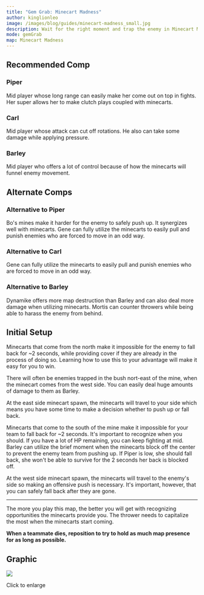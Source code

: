 ```yaml
---
title: "Gem Grab: Minecart Madness"
author: kinglionleo
image: /images/blog/guides/minecart-madness_small.jpg
description: Wait for the right moment and trap the enemy in Minecart Madness with Piper, Carl and Barley.
mode: gemGrab
map: Minecart Madness
---
```


Recommended Comp
---

### Piper

<media-img path="/brawlers/piper/avatar" size="96" clazz="h-16 float-right p-2"></media-img>

Mid player whose long range can easily make her come out on top in fights. Her super allows her to make clutch plays coupled with minecarts.

### Carl

<media-img path="/brawlers/carl/avatar" size="96" clazz="h-16 float-right p-2"></media-img>

Mid player whose attack can cut off rotations. He also can take some damage while applying pressure.

### Barley

<media-img path="/brawlers/barley/avatar" size="96" clazz="h-16 float-right p-2"></media-img>

Mid player who offers a lot of control because of how the minecarts will funnel enemy movement.

Alternate Comps
---

### Alternative to Piper

<media-img path="/brawlers/bo/avatar" size="60" clazz="h-12 float-right p-1"></media-img>

<media-img path="/brawlers/gene/avatar" size="60" clazz="h-12 float-right p-1"></media-img>

Bo's mines make it harder for the enemy to safely push up. It synergizes well with minecarts.
Gene can fully utilize the minecarts to easily pull and punish enemies who are forced to move in an odd way.

### Alternative to Carl

<media-img path="/brawlers/gene/avatar" size="60" clazz="h-12 float-right p-1"></media-img>

Gene can fully utilize the minecarts to easily pull and punish enemies who are forced to move in an odd way.

### Alternative to Barley

<media-img path="/brawlers/dynamike/avatar" size="60" clazz="h-12 float-right p-1"></media-img>

<media-img path="/brawlers/mortis/avatar" size="60" clazz="h-12 float-right p-1"></media-img>

Dynamike offers more map destruction than Barley and can also deal more damage when utilizing minecarts.
Mortis can counter throwers while being able to harass the enemy from behind.

Initial Setup
---

Minecarts that come from the north make it impossible for the enemy to fall back for ~2 seconds, while providing cover if they are already in the process of doing so. Learning how to use this to your advantage will make it easy for you to win.

There will often be enemies trapped in the bush nort-east of the mine, when the minecart comes from the west side. You can easily deal huge amounts of damage to them as Barley.

At the east side minecart spawn, the minecarts will travel to your side which means you have some time to make a decision whether to push up or fall back.

Minecarts that come to the south of the mine make it impossible for your team to fall back for ~2 seconds. It's important to recognize when you should. If you have a lot of HP remaining, you can keep fighting at mid. Barley can utilize the brief moment when the minecarts block off the center to prevent the enemy team from pushing up. If Piper is low, she should fall back, she won't be able to survive for the 2 seconds her back is blocked off.

At the west side minecart spawn, the minecarts will travel to the enemy's side so making an offensive push is necessary. It's important, however, that you can safely fall back after they are gone.

---

The more you play this map, the better you will get with recognizing opportunities the minecarts provide you. The thrower needs to capitalize the most when the minecarts start coming.

**When a teammate dies, reposition to try to hold as much map presence for as long as possible.**

Graphic
---

<img class="lightbox" src="/images/blog/guides/minecart-madness.jpg">

Click to enlarge
